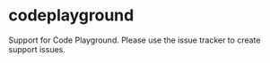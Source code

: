 # codeplayground

Support for Code Playground. Please use the issue tracker to create support issues.
